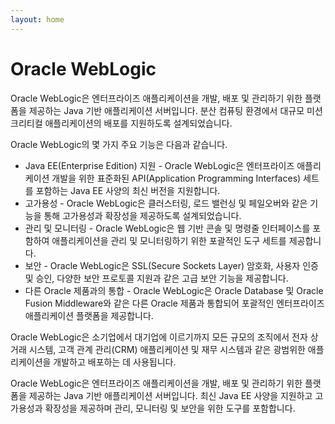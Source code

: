 ```yaml
---
layout: home
---
```


# Oracle WebLogic
Oracle WebLogic은 엔터프라이즈 애플리케이션을 개발, 배포 및 관리하기 위한 플랫폼을 제공하는 Java 기반 애플리케이션 서버입니다. 분산 컴퓨팅 환경에서 대규모 미션 크리티컬 애플리케이션의 배포를 지원하도록 설계되었습니다.


Oracle WebLogic의 몇 가지 주요 기능은 다음과 같습니다.

* Java EE(Enterprise Edition) 지원 - Oracle WebLogic은 엔터프라이즈 애플리케이션 개발을 위한 표준화된 API(Application Programming Interfaces) 세트를 포함하는 Java EE 사양의 최신 버전을 지원합니다.
* 고가용성 - Oracle WebLogic은 클러스터링, 로드 밸런싱 및 페일오버와 같은 기능을 통해 고가용성과 확장성을 제공하도록 설계되었습니다.
* 관리 및 모니터링 - Oracle WebLogic은 웹 기반 콘솔 및 명령줄 인터페이스를 포함하여 애플리케이션을 관리 및 모니터링하기 위한 포괄적인 도구 세트를 제공합니다.
* 보안 - Oracle WebLogic은 SSL(Secure Sockets Layer) 암호화, 사용자 인증 및 승인, 다양한 보안 프로토콜 지원과 같은 고급 보안 기능을 제공합니다.
* 다른 Oracle 제품과의 통합 - Oracle WebLogic은 Oracle Database 및 Oracle Fusion Middleware와 같은 다른 Oracle 제품과 통합되어 포괄적인 엔터프라이즈 애플리케이션 플랫폼을 제공합니다.

Oracle WebLogic은 소기업에서 대기업에 이르기까지 모든 규모의 조직에서 전자 상거래 시스템, 고객 관계 관리(CRM) 애플리케이션 및 재무 시스템과 같은 광범위한 애플리케이션을 개발하고 배포하는 데 사용됩니다.


Oracle WebLogic은 엔터프라이즈 애플리케이션을 개발, 배포 및 관리하기 위한 플랫폼을 제공하는 Java 기반 애플리케이션 서버입니다. 최신 Java EE 사양을 지원하고 고가용성과 확장성을 제공하며 관리, 모니터링 및 보안을 위한 도구를 포함합니다.
